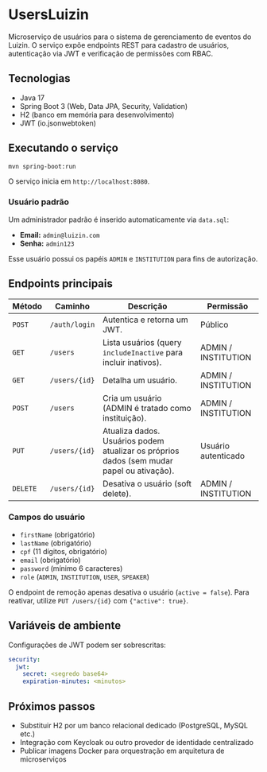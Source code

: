 # UsersLuizin

Microserviço de usuários para o sistema de gerenciamento de eventos do Luizin. O serviço expõe endpoints REST para cadastro de usuários, autenticação via JWT e verificação de permissões com RBAC.

## Tecnologias

- Java 17
- Spring Boot 3 (Web, Data JPA, Security, Validation)
- H2 (banco em memória para desenvolvimento)
- JWT (io.jsonwebtoken)

## Executando o serviço

```bash
mvn spring-boot:run
```

O serviço inicia em `http://localhost:8080`.

### Usuário padrão

Um administrador padrão é inserido automaticamente via `data.sql`:

- **Email:** `admin@luizin.com`
- **Senha:** `admin123`

Esse usuário possui os papéis `ADMIN` e `INSTITUTION` para fins de autorização.

## Endpoints principais

| Método | Caminho | Descrição | Permissão |
| --- | --- | --- | --- |
| `POST` | `/auth/login` | Autentica e retorna um JWT. | Público |
| `GET` | `/users` | Lista usuários (query `includeInactive` para incluir inativos). | ADMIN / INSTITUTION |
| `GET` | `/users/{id}` | Detalha um usuário. | ADMIN / INSTITUTION |
| `POST` | `/users` | Cria um usuário (ADMIN é tratado como instituição). | ADMIN / INSTITUTION |
| `PUT` | `/users/{id}` | Atualiza dados. Usuários podem atualizar os próprios dados (sem mudar papel ou ativação). | Usuário autenticado |
| `DELETE` | `/users/{id}` | Desativa o usuário (soft delete). | ADMIN / INSTITUTION |

### Campos do usuário

- `firstName` (obrigatório)
- `lastName` (obrigatório)
- `cpf` (11 dígitos, obrigatório)
- `email` (obrigatório)
- `password` (mínimo 6 caracteres)
- `role` (`ADMIN`, `INSTITUTION`, `USER`, `SPEAKER`)

O endpoint de remoção apenas desativa o usuário (`active = false`). Para reativar, utilize `PUT /users/{id}` com `{"active": true}`.

## Variáveis de ambiente

Configurações de JWT podem ser sobrescritas:

```yaml
security:
  jwt:
    secret: <segredo base64>
    expiration-minutes: <minutos>
```

## Próximos passos

- Substituir H2 por um banco relacional dedicado (PostgreSQL, MySQL etc.)
- Integração com Keycloak ou outro provedor de identidade centralizado
- Publicar imagens Docker para orquestração em arquitetura de microserviços
